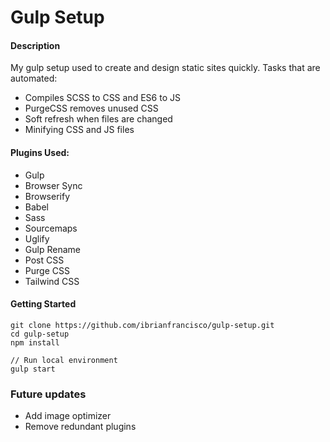 # Gulp Setup

#### Description
My gulp setup used to create and design static sites quickly. Tasks that are automated: 

- Compiles SCSS to CSS and ES6 to JS
- PurgeCSS removes unused CSS
- Soft refresh when files are changed
- Minifying CSS and JS files

#### Plugins Used:

- Gulp
- Browser Sync
- Browserify
- Babel
- Sass
- Sourcemaps
- Uglify
- Gulp Rename
- Post CSS
- Purge CSS
- Tailwind CSS

#### Getting Started

    git clone https://github.com/ibrianfrancisco/gulp-setup.git
    cd gulp-setup
    npm install
    
    // Run local environment
    gulp start

### Future updates
* Add image optimizer
* Remove redundant plugins
